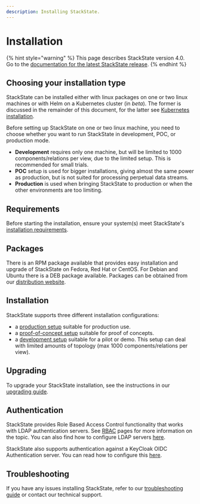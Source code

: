 ```yaml
---
description: Installing StackState.
---
```


# Installation

{% hint style="warning" %}
This page describes StackState version 4.0.<br />Go to the [documentation for the latest StackState release](https://docs.stackstate.com/).
{% endhint %}

## Choosing your installation type

StackState can be installed either with linux packages on one or two linux machines or with Helm on a Kubernetes cluster \(in _beta_\). The former is discussed in the remainder of this document, for the latter see [Kubernetes installation](kubernetes/).

Before setting up StackState on one or two linux machine, you need to choose whether you want to run StackState in development, POC, or production mode.

* **Development** requires only one machine, but will be limited to 1000 components/relations per view, due to the limited setup. This is recommended for small trials.
* **POC** setup is used for bigger installations, giving almost the same power as production, but is not suited for processing perpetual data streams.
* **Production** is used when bringing StackState to production or when the other environments are too limiting.

## Requirements

Before starting the installation, ensure your system\(s\) meet StackState's [installation requirements](requirements.md).

## Packages

There is an RPM package available that provides easy installation and upgrade of StackState on Fedora, Red Hat or CentOS. For Debian and Ubuntu there is a DEB package available. Packages can be obtained from our [distribution website](../download.md).

## Installation

StackState supports three different installation configurations:

* a [production setup](production-installation.md) suitable for production use.
* a [proof-of-concept setup](poc-installation.md) suitable for proof of concepts.
* a [development setup](development-installation.md) suitable for a pilot or demo. This setup can deal with limited amounts of topology \(max 1000 components/relations per view\).

## Upgrading

To upgrade your StackState installation, see the instructions in our [upgrading guide](../upgrading.md).

## Authentication

StackState provides Role Based Access Control functionality that works with LDAP authentication servers. See [RBAC](../../concepts/role_based_access_control.md) pages for more information on the topic. You can also find how to configure LDAP servers [here](authentication.md).

StackState also supports authentication against a KeyCloak OIDC Authentication server. You can read how to configure this [here](authentication.md#configuring-the-keycloak-oidc-authentication-server).

## Troubleshooting

If you have any issues installing StackState, refer to our [troubleshooting guide](troubleshooting.md) or contact our technical support.
